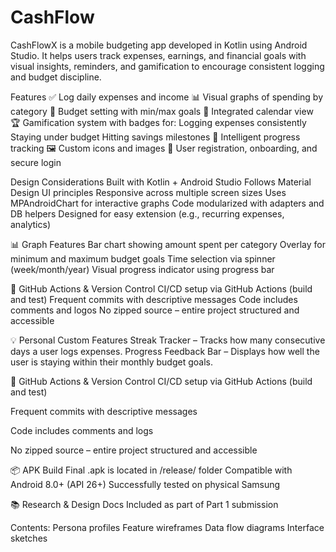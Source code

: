 # CashFlow 

CashFlowX is a mobile budgeting app developed in Kotlin using Android Studio. It helps users track expenses, earnings, and financial goals with visual insights, reminders, and gamification to encourage consistent logging and budget discipline.

Features
✅ Log daily expenses and income
📊 Visual graphs of spending by category
🎯 Budget setting with min/max goals
📅 Integrated calendar view
🏆 Gamification system with badges for:
Logging expenses consistently
Staying under budget
Hitting savings milestones
🧠 Intelligent progress tracking
🖼️ Custom icons and images
👤 User registration, onboarding, and secure login

Design Considerations
Built with Kotlin + Android Studio
Follows Material Design UI principles
Responsive across multiple screen sizes
Uses MPAndroidChart for interactive graphs
Code modularized with adapters and DB helpers
Designed for easy extension (e.g., recurring expenses, analytics)

📊 Graph Features
Bar chart showing amount spent per category
Overlay for minimum and maximum budget goals
Time selection via spinner (week/month/year)
Visual progress indicator using progress bar

🧪 GitHub Actions & Version Control
CI/CD setup via GitHub Actions (build and test)
Frequent commits with descriptive messages
Code includes comments and logos 
No zipped source – entire project structured and accessible

💡 Personal Custom Features
Streak Tracker – Tracks how many consecutive days a user logs expenses.
Progress Feedback Bar – Displays how well the user is staying within their monthly budget goals.

🧪 GitHub Actions & Version Control
CI/CD setup via GitHub Actions (build and test)

Frequent commits with descriptive messages

Code includes comments and logs

No zipped source – entire project structured and accessible

📦 APK Build
Final .apk is located in /release/ folder
Compatible with Android 8.0+ (API 26+)
Successfully tested on physical Samsung

📚 Research & Design Docs
Included as part of Part 1 submission

Contents:
Persona profiles
Feature wireframes
Data flow diagrams
Interface sketches
